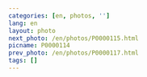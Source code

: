 ```yaml
---
categories: [en, photos, '']
lang: en
layout: photo
next_photo: /en/photos/P0000115.html
picname: P0000114
prev_photo: /en/photos/P0000117.html
tags: []
---
```

